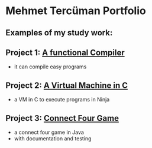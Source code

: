 # Mehmet Tercüman Portfolio

## Examples of my study work:

## Project 1: [A functional Compiler](https://github.com/MehmetTerc/Compilerbau)
- it can compile easy programs 

## Project 2: [A Virtual Machine in C](https://github.com/MehmetTerc/VM_C)
- a VM in C to execute programs in Ninja

## Project 3: [Connect Four Game](https://github.com/MehmetTerc/Connect_Four)
- a connect four game in Java
- with documentation and testing
